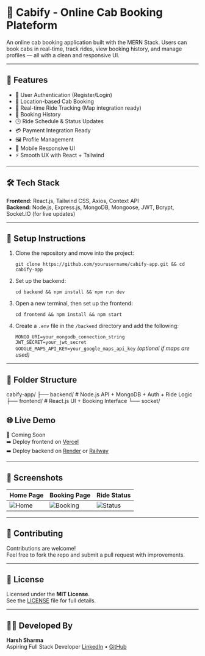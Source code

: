 # 🚖 Cabify - Online Cab Booking Plateform

An online cab booking application built with the MERN Stack. Users can book cabs in real-time, track rides, view booking history, and manage profiles — all with a clean and responsive UI.

---

## 🚀 Features

- 🔐 User Authentication (Register/Login)
- 📍 Location-based Cab Booking
- 🧭 Real-time Ride Tracking (Map integration ready)
- 📄 Booking History
- 🕒 Ride Schedule & Status Updates
- 💳 Payment Integration Ready
- 🖼️ Profile Management
- 📱 Mobile Responsive UI
- ⚡ Smooth UX with React + Tailwind

---

## 🛠️ Tech Stack

**Frontend:** React.js, Tailwind CSS, Axios, Context API  
**Backend:** Node.js, Express.js, MongoDB, Mongoose, JWT, Bcrypt, Socket.IO (for live updates)

---

## 🔧 Setup Instructions

1. Clone the repository and move into the project:

   `git clone https://github.com/yourusername/cabify-app.git && cd cabify-app`

2. Set up the backend:

   `cd backend && npm install && npm run dev`

3. Open a new terminal, then set up the frontend:

   `cd frontend && npm install && npm start`

4. Create a `.env` file in the `/backend` directory and add the following:

   `MONGO_URI=your_mongodb_connection_string`  
   `JWT_SECRET=your_jwt_secret`  
   `GOOGLE_MAPS_API_KEY=your_google_maps_api_key` *(optional if maps are used)*

---

## 🧠 Folder Structure
cabify-app/ ├── backend/ # Node.js API + MongoDB + Auth + Ride Logic ├── frontend/ # React.js UI + Booking Interface └── socket/ 

## 🌐 Live Demo

🔗 Coming Soon  
➡️ Deploy frontend on [Vercel](https://vercel.com)  
➡️ Deploy backend on [Render](https://render.com) or [Railway](https://railway.app)

---

## 📸 Screenshots

| Home Page | Booking Page | Ride Status |
|-----------|---------------|-------------|
| ![Home](./screenshots/home.png) | ![Booking](./screenshots/booking.png) | ![Status](./screenshots/status.png) |

---

## 🙌 Contributing

Contributions are welcome!  
Feel free to fork the repo and submit a pull request with improvements.

---

## 📄 License

Licensed under the **MIT License**.  
See the [LICENSE](LICENSE) file for full details.

---

## 👨‍💻 Developed By

**Harsh Sharma**  
Aspiring Full Stack Developer
[LinkedIn](https://www.linkedin.com/in/harsh41sharma/) • [GitHub](https://github.com/harsh41sharma)
